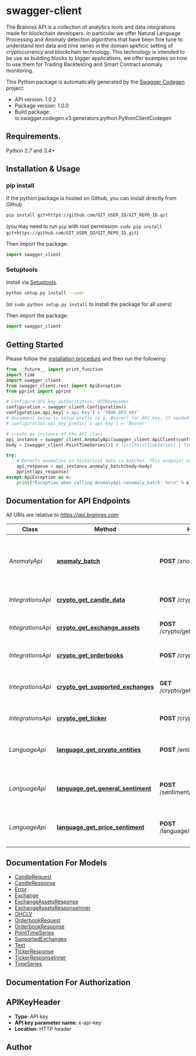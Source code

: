 # swagger-client
The Brainrex API is a collection of analytics tools and data integrations made for blockchain developers. In particular we offer Natural Language Processing and Anomaly detection algorithms that have been fine tune to understand text data and time series in the domain speficic setting of cryptocurrency and blockchain technology. This technology is intended to be use as building blocks to bigger applications, we offer examples on how to use them for Trading Backtesting and Smart Contract anomaly monitoring.

This Python package is automatically generated by the [Swagger Codegen](https://github.com/swagger-api/swagger-codegen) project:

- API version: 1.0.2
- Package version: 1.0.0
- Build package: io.swagger.codegen.v3.generators.python.PythonClientCodegen

## Requirements.

Python 2.7 and 3.4+

## Installation & Usage
### pip install

If the python package is hosted on Github, you can install directly from Github

```sh
pip install git+https://github.com/GIT_USER_ID/GIT_REPO_ID.git
```
(you may need to run `pip` with root permission: `sudo pip install git+https://github.com/GIT_USER_ID/GIT_REPO_ID.git`)

Then import the package:
```python
import swagger_client 
```

### Setuptools

Install via [Setuptools](http://pypi.python.org/pypi/setuptools).

```sh
python setup.py install --user
```
(or `sudo python setup.py install` to install the package for all users)

Then import the package:
```python
import swagger_client
```

## Getting Started

Please follow the [installation procedure](#installation--usage) and then run the following:

```python
from __future__ import print_function
import time
import swagger_client
from swagger_client.rest import ApiException
from pprint import pprint

# Configure API key authorization: APIKeyHeader
configuration = swagger_client.Configuration()
configuration.api_key['x-api-key'] = 'YOUR_API_KEY'
# Uncomment below to setup prefix (e.g. Bearer) for API key, if needed
# configuration.api_key_prefix['x-api-key'] = 'Bearer'

# create an instance of the API class
api_instance = swagger_client.AnomalyApi(swagger_client.ApiClient(configuration))
body = [swagger_client.PointTimeSeries()] # list[PointTimeSeries] | Time Series to be analyzed, with the following format. (optional)

try:
    # Detects anomalies in historical data in batches. This endpoint uses your entire dataset as input
    api_response = api_instance.anomaly_batch(body=body)
    pprint(api_response)
except ApiException as e:
    print("Exception when calling AnomalyApi->anomaly_batch: %s\n" % e)
```

## Documentation for API Endpoints

All URIs are relative to *https://api.brainrex.com*

Class | Method | HTTP request | Description
------------ | ------------- | ------------- | -------------
*AnomalyApi* | [**anomaly_batch**](docs/AnomalyApi.md#anomaly_batch) | **POST** /anomaly/json/detect | Detects anomalies in historical data in batches. This endpoint uses your entire dataset as input
*IntegrationsApi* | [**crypto_get_candle_data**](docs/IntegrationsApi.md#crypto_get_candle_data) | **POST** /crypto/get_candles | Downloads candle format market data
*IntegrationsApi* | [**crypto_get_exchange_assets**](docs/IntegrationsApi.md#crypto_get_exchange_assets) | **POST** /crypto/get_exchange_assets | Gets all coin pairs traded in specified exchange
*IntegrationsApi* | [**crypto_get_orderbooks**](docs/IntegrationsApi.md#crypto_get_orderbooks) | **POST** /crypto/get_orderbooks | Returns the current state of the orderbook.
*IntegrationsApi* | [**crypto_get_supported_exchanges**](docs/IntegrationsApi.md#crypto_get_supported_exchanges) | **GET** /crypto/get_supported_exchanges | Gets all cryptocurrency exchanges supported by the Brainrex API
*IntegrationsApi* | [**crypto_get_ticker**](docs/IntegrationsApi.md#crypto_get_ticker) | **POST** /crypto/get_ticker | Downloads candle format market data
*LanguageApi* | [**language_get_crypto_entities**](docs/LanguageApi.md#language_get_crypto_entities) | **POST** /entity/get_crypto_entities | Extracts known crypto entities like coin names, exchanges, media from text.
*LanguageApi* | [**language_get_general_sentiment**](docs/LanguageApi.md#language_get_general_sentiment) | **POST** /sentiment/get_general_sentiment | Returns a -1 to 1 score, depending on positive/negative sentiment
*LanguageApi* | [**language_get_price_sentiment**](docs/LanguageApi.md#language_get_price_sentiment) | **POST** /language/get_price_sentiment | Sentiment analysis score using a model trained for buy signals.

## Documentation For Models

 - [CandleRequest](docs/CandleRequest.md)
 - [CandleResponse](docs/CandleResponse.md)
 - [Error](docs/Error.md)
 - [Exchange](docs/Exchange.md)
 - [ExchangeAssetsResponse](docs/ExchangeAssetsResponse.md)
 - [ExchangeAssetsResponseInner](docs/ExchangeAssetsResponseInner.md)
 - [OHCLV](docs/OHCLV.md)
 - [OrderbookRequest](docs/OrderbookRequest.md)
 - [OrderbookResponse](docs/OrderbookResponse.md)
 - [PointTimeSeries](docs/PointTimeSeries.md)
 - [SupportedExchanges](docs/SupportedExchanges.md)
 - [Text](docs/Text.md)
 - [TickerResponse](docs/TickerResponse.md)
 - [TickerResponseInner](docs/TickerResponseInner.md)
 - [TimeSeries](docs/TimeSeries.md)

## Documentation For Authorization


## APIKeyHeader

- **Type**: API key
- **API key parameter name**: x-api-key
- **Location**: HTTP header


## Author


